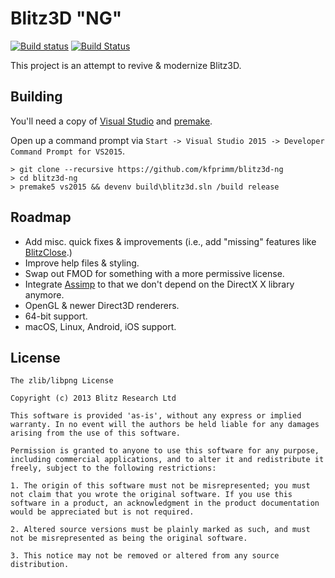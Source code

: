 # Blitz3D "NG"
[![Build status](https://ci.appveyor.com/api/projects/status/vsucgrijg8uk3b44/branch/master?svg=true)](https://ci.appveyor.com/project/kfprimm/blitz3d-ng/branch/master)
 [![Build Status](https://travis-ci.org/kfprimm/blitz3d-ng.svg?branch=master)](https://travis-ci.org/kfprimm/blitz3d-ng)

This project is an attempt to revive & modernize Blitz3D.

## Building

You'll need a copy of [Visual Studio](https://www.visualstudio.com/vs/community/) and [premake](https://premake.github.io/download.html).

Open up a command prompt via `Start -> Visual Studio 2015 -> Developer Command Prompt for VS2015`.

```
> git clone --recursive https://github.com/kfprimm/blitz3d-ng
> cd blitz3d-ng
> premake5 vs2015 && devenv build\blitz3d.sln /build release
```

## Roadmap

- Add misc. quick fixes & improvements (i.e., add "missing" features like [BlitzClose](http://www.blitzbasic.com/codearcs/codearcs.php?code=832).)
- Improve help files & styling.
- Swap out FMOD for something with a more permissive license.
- Integrate [Assimp](http://www.assimp.org/) to that we don't depend on the DirectX X library anymore.
- OpenGL & newer Direct3D renderers.
- 64-bit support.
- macOS, Linux, Android, iOS support.

## License

```
The zlib/libpng License

Copyright (c) 2013 Blitz Research Ltd

This software is provided 'as-is', without any express or implied warranty. In no event will the authors be held liable for any damages arising from the use of this software.

Permission is granted to anyone to use this software for any purpose, including commercial applications, and to alter it and redistribute it freely, subject to the following restrictions:

1. The origin of this software must not be misrepresented; you must not claim that you wrote the original software. If you use this software in a product, an acknowledgment in the product documentation would be appreciated but is not required.

2. Altered source versions must be plainly marked as such, and must not be misrepresented as being the original software.

3. This notice may not be removed or altered from any source distribution.
```
